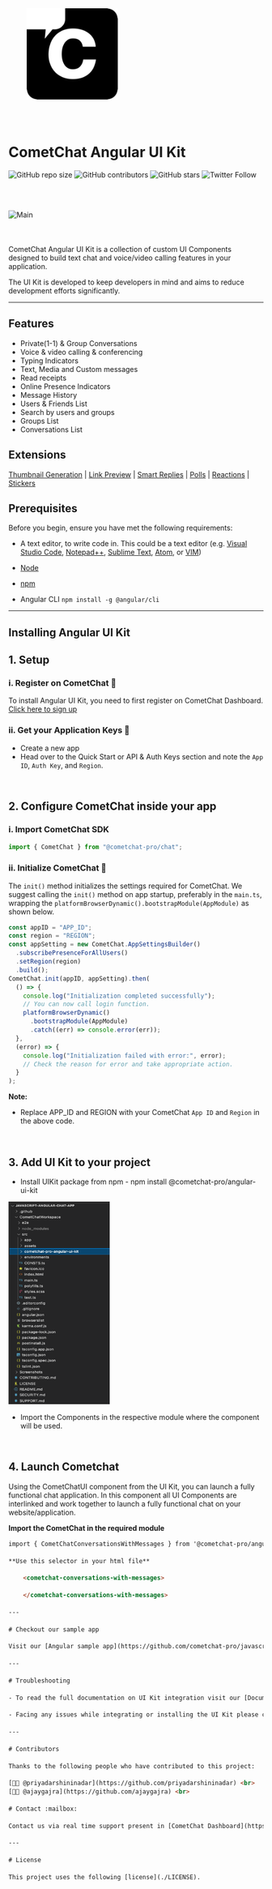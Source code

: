 <div style="width:100%">
    <div style="width:50%;">
        <div align="center">
        <a href="#"><img align="center" width="180" height="180" alt="CometChat" src="./Screenshots/logo.png"> </a>   
        </div>    
    </div>    
</div>

<br/><br/>

# CometChat Angular UI Kit

![GitHub repo size](https://img.shields.io/github/repo-size/cometchat-pro/javascript-angular-chat-ui-kit)
![GitHub contributors](https://img.shields.io/github/contributors/cometchat-pro/javascript-angular-chat-ui-kit)
![GitHub stars](https://img.shields.io/github/stars/cometchat-pro/javascript-angular-chat-ui-kit?style=social)
![Twitter Follow](https://img.shields.io/twitter/follow/cometchat?style=social)

</br></br>

<div style="width:100%">
    <div style="width:50%; display:inline-block">
        <div align="center">
          <img align="left" alt="Main" src="./Screenshots/main.png">    
        </div>    
    </div>    
</div>

</br></br>
CometChat Angular UI Kit is a collection of custom UI Components designed to build text chat and voice/video calling features in your application.

The UI Kit is developed to keep developers in mind and aims to reduce development efforts significantly.

---

## Features

- Private(1-1) & Group Conversations
- Voice & video calling & conferencing
- Typing Indicators
- Text, Media and Custom messages
- Read receipts
- Online Presence Indicators
- Message History
- Users & Friends List
- Search by users and groups
- Groups List
- Conversations List

## Extensions

[Thumbnail Generation](https://www.cometchat.com/docs/extensions/thumbnail-generation) | [Link Preview](https://www.cometchat.com/docs/extensions/link-preview)  | [Smart Replies](https://www.cometchat.com/docs/extensions/smart-replies) | [Polls](https://www.cometchat.com/docs/extensions/polls) | [Reactions](https://www.cometchat.com/docs/extensions/reactions) | [Stickers](https://www.cometchat.com/docs/extensions/stickers)

## Prerequisites

Before you begin, ensure you have met the following requirements:

- A text editor, to write code in. This could be a text editor (e.g. [Visual Studio Code](https://code.visualstudio.com/), [Notepad++](https://notepad-plus-plus.org/), [Sublime Text](https://www.sublimetext.com/), [Atom](https://atom.io/), or [VIM](https://www.vim.org/))

- [Node](https://nodejs.org/)

- [npm](https://www.npmjs.com/get-npm)

- Angular CLI `npm install -g @angular/cli`

---

## Installing Angular UI Kit

## 1. Setup

### i. Register on CometChat 🔧

To install Angular UI Kit, you need to first register on CometChat Dashboard. <a href="https://app.cometchat.com/signup" target="_blank">Click here to sign up</a>

### ii. Get your Application Keys :key:

- Create a new app
- Head over to the Quick Start or API & Auth Keys section and note the `App ID`, `Auth Key`, and `Region`.


<br/>

## 2. Configure CometChat inside your app

### i. Import CometChat SDK

```javascript
import { CometChat } from "@cometchat-pro/chat";
```

### ii. Initialize CometChat 🌟

The `init()` method initializes the settings required for CometChat.
We suggest calling the `init()` method on app startup, preferably in the `main.ts`, wrapping the `platformBrowserDynamic().bootstrapModule(AppModule)` as shown below.

```javascript
const appID = "APP_ID";
const region = "REGION";
const appSetting = new CometChat.AppSettingsBuilder()
  .subscribePresenceForAllUsers()
  .setRegion(region)
  .build();
CometChat.init(appID, appSetting).then(
  () => {
    console.log("Initialization completed successfully");
    // You can now call login function.
    platformBrowserDynamic()
      .bootstrapModule(AppModule)
      .catch((err) => console.error(err));
  },
  (error) => {
    console.log("Initialization failed with error:", error);
    // Check the reason for error and take appropriate action.
  }
);
```

**Note:**</br>

- Replace APP_ID and REGION with your CometChat `App ID` and `Region` in the above code.
<br/>

## 3. Add UI Kit to your project

- Install UIKit package from npm - npm install @cometchat-pro/angular-ui-kit

<div style="width:100%">
    <img width="200px" height="400px" src="./Screenshots/folder_structure.png">
</div>

- Import the Components in the respective module where the component will be used.

<br/>

## 4. Launch Cometchat

Using the CometChatUI component from the UI Kit, you can launch a fully functional chat application.
In this component all UI Components are interlinked and work together to launch a fully functional chat on your website/application.

**Import the CometChat in the required module**

```html
import { CometChatConversationsWithMessages } from '@cometchat-pro/angular-ui-kit'

**Use this selector in your html file**

    <cometchat-conversations-with-messages>

    </cometchat-conversations-with-messages>

---

# Checkout our sample app

Visit our [Angular sample app](https://github.com/cometchat-pro/javascript-angular-chat-app) repo to run the Angular sample app.

---

# Troubleshooting

- To read the full documentation on UI Kit integration visit our [Documentation](https://www.cometchat.com/docs/angular-uikit-beta/overview).

- Facing any issues while integrating or installing the UI Kit please connect with us via real time support present in <a href="https://app.cometchat.com/" target="_blank">CometChat Dashboard.</a>

---

# Contributors

Thanks to the following people who have contributed to this project:

[👨‍💻 @priyadarshininadar](https://github.com/priyadarshininadar) <br>
[👨‍💻 @ajaygajra](https://github.com/ajaygajra) <br>

# Contact :mailbox:

Contact us via real time support present in [CometChat Dashboard](https://app.cometchat.com/).

---

# License

This project uses the following [license](./LICENSE).